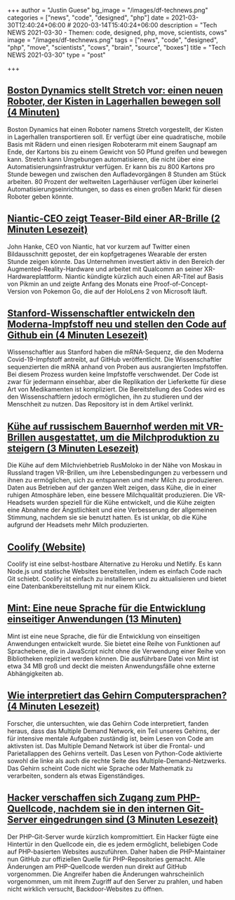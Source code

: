 +++
author = "Justin Guese"
bg_image = "/images/df-technews.png"
categories = ["news", "code", "designed", "php"]
date = 2021-03-30T12:40:24+06:00 # 2020-03-14T15:40:24+06:00
description = "Tech NEWS 2021-03-30 - Themen: code, designed, php, move, scientists, cows"
image = "/images/df-technews.png"
tags = ["news", "code", "designed", "php", "move", "scientists", "cows", "brain", "source", "boxes"]
title = "Tech NEWS 2021-03-30"
type = "post"

+++

## [Boston Dynamics stellt Stretch vor: einen neuen Roboter, der Kisten in Lagerhallen bewegen soll (4 Minuten)](https://www.theverge.com/2021/3/29/22349978/boston-dynamics-stretch-robot-warehouse-logistics?scrolla=5eb6d68b7fedc32c19ef33b4)

 Boston Dynamics hat einen Roboter namens Stretch vorgestellt, der Kisten in Lagerhallen transportieren soll. Er verfügt über eine quadratische, mobile Basis mit Rädern und einen riesigen Roboterarm mit einem Saugnapf am Ende, der Kartons bis zu einem Gewicht von 50 Pfund greifen und bewegen kann. Stretch kann Umgebungen automatisieren, die nicht über eine Automatisierungsinfrastruktur verfügen. Er kann bis zu 800 Kartons pro Stunde bewegen und zwischen den Aufladevorgängen 8 Stunden am Stück arbeiten. 80 Prozent der weltweiten Lagerhäuser verfügen über keinerlei Automatisierungseinrichtungen, so dass es einen großen Markt für diesen Roboter geben könnte.

## [Niantic-CEO zeigt Teaser-Bild einer AR-Brille (2 Minuten Lesezeit)](https://techcrunch.com/2021/03/29/niantic-ceo-shares-teaser-image-of-ar-glasses-device/)

 John Hanke, CEO von Niantic, hat vor kurzem auf Twitter einen Bildausschnitt gepostet, der ein kopfgetragenes Wearable der ersten Stunde zeigen könnte. Das Unternehmen investiert aktiv in den Bereich der Augmented-Reality-Hardware und arbeitet mit Qualcomm an seiner XR-Hardwareplattform. Niantic kündigte kürzlich auch einen AR-Titel auf Basis von Pikmin an und zeigte Anfang des Monats eine Proof-of-Concept-Version von Pokemon Go, die auf der HoloLens 2 von Microsoft läuft.

## [Stanford-Wissenschaftler entwickeln den Moderna-Impfstoff neu und stellen den Code auf Github ein (4 Minuten Lesezeit)](https://www.vice.com/en/article/7k9gya/stanford-scientists-reverse-engineer-moderna-vaccine-post-code-on-github)

 Wissenschaftler aus Stanford haben die mRNA-Sequenz, die den Moderna Covid-19-Impfstoff antreibt, auf GitHub veröffentlicht. Die Wissenschaftler sequenzierten die mRNA anhand von Proben aus ausrangierten Impfstoffen. Bei diesem Prozess wurden keine Impfstoffe verschwendet. Der Code ist zwar für jedermann einsehbar, aber die Replikation der Lieferkette für diese Art von Medikamenten ist kompliziert. Die Bereitstellung des Codes wird es den Wissenschaftlern jedoch ermöglichen, ihn zu studieren und der Menschheit zu nutzen. Das Repository ist in dem Artikel verlinkt.

## [Kühe auf russischem Bauernhof werden mit VR-Brillen ausgestattet, um die Milchproduktion zu steigern (3 Minuten Lesezeit)](https://interestingengineering.com/cows-on-russian-farm-get-fitted-with-vr-goggles-to-increase-milk-production)

 Die Kühe auf dem Milchviehbetrieb RusMoloko in der Nähe von Moskau in Russland tragen VR-Brillen, um ihre Lebensbedingungen zu verbessern und ihnen zu ermöglichen, sich zu entspannen und mehr Milch zu produzieren. Daten aus Betrieben auf der ganzen Welt zeigen, dass Kühe, die in einer ruhigen Atmosphäre leben, eine bessere Milchqualität produzieren. Die VR-Headsets wurden speziell für die Kühe entwickelt, und die Kühe zeigten eine Abnahme der Ängstlichkeit und eine Verbesserung der allgemeinen Stimmung, nachdem sie sie benutzt hatten. Es ist unklar, ob die Kühe aufgrund der Headsets mehr Milch produzierten.

## [Coolify (Website)](https://coollabs.io/coolify)

 Coolify ist eine selbst-hostbare Alternative zu Heroku und Netlify. Es kann Node.js und statische Websites bereitstellen, indem es einfach Code nach Git schiebt. Coolify ist einfach zu installieren und zu aktualisieren und bietet eine Datenbankbereitstellung mit nur einem Klick.

## [Mint: Eine neue Sprache für die Entwicklung einseitiger Anwendungen (13 Minuten)](https://stackoverflow.blog/2021/03/29/mint-a-new-language-designed-for-building-single-page-applications/)

 Mint ist eine neue Sprache, die für die Entwicklung von einseitigen Anwendungen entwickelt wurde. Sie bietet eine Reihe von Funktionen auf Sprachebene, die in JavaScript nicht ohne die Verwendung einer Reihe von Bibliotheken repliziert werden können. Die ausführbare Datei von Mint ist etwa 34 MB groß und deckt die meisten Anwendungsfälle ohne externe Abhängigkeiten ab.

## [Wie interpretiert das Gehirn Computersprachen? (4 Minuten Lesezeit)](https://arstechnica.com/science/2021/03/how-does-the-brain-interpret-computer-languages/)

 Forscher, die untersuchten, wie das Gehirn Code interpretiert, fanden heraus, dass das Multiple Demand Network, ein Teil unseres Gehirns, der für intensive mentale Aufgaben zuständig ist, beim Lesen von Code am aktivsten ist. Das Multiple Demand Network ist über die Frontal- und Parietallappen des Gehirns verteilt. Das Lesen von Python-Code aktivierte sowohl die linke als auch die rechte Seite des Multiple-Demand-Netzwerks. Das Gehirn scheint Code nicht wie Sprache oder Mathematik zu verarbeiten, sondern als etwas Eigenständiges.

## [Hacker verschaffen sich Zugang zum PHP-Quellcode, nachdem sie in den internen Git-Server eingedrungen sind (3 Minuten Lesezeit)](https://arstechnica.com/gadgets/2021/03/hackers-backdoor-php-source-code-after-breaching-internal-git-server/)

 Der PHP-Git-Server wurde kürzlich kompromittiert. Ein Hacker fügte eine Hintertür in den Quellcode ein, die es jedem ermöglicht, beliebigen Code auf PHP-basierten Websites auszuführen. Daher haben die PHP-Maintainer nun GitHub zur offiziellen Quelle für PHP-Repositories gemacht. Alle Änderungen am PHP-Quellcode werden nun direkt auf GitHub vorgenommen. Die Angreifer haben die Änderungen wahrscheinlich vorgenommen, um mit ihrem Zugriff auf den Server zu prahlen, und haben nicht wirklich versucht, Backdoor-Websites zu öffnen.

